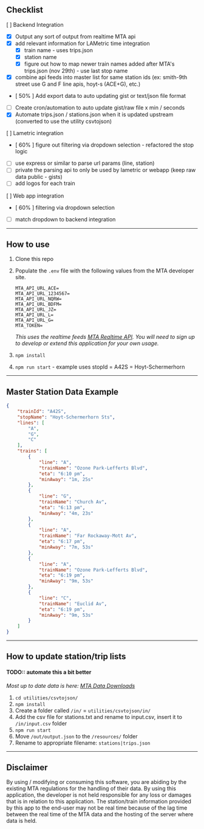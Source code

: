 
## Checklist
[ ] Backend Integration
- [x] Output any sort of output from realtime MTA api
- [x] add relevant information for LAMetric time integration 
    - [x] train name - uses trips.json
    - [x] station name
    - [x] figure out how to map newer train names added after MTA's trips.json (nov 29th) - use last stop name
- [x] combine api feeds into master list for same station ids (ex: smith-9th street use G and F line apis, hoyt-s (ACE+G), etc.)
- [ 50% ] Add export data to auto updating gist or text/json file format
- [ ] Create cron/automation to auto update gist/raw file x min / seconds
- [x] Automate trips.json / stations.json when it is updated upstream (converted to use the utility csvtojson)

[ ] Lametric integration
- [ 60% ] figure out filtering via dropdown selection - refactored the stop logic
- [ ] use express or similar to parse url params (line, station)
- [ ] private the parsing api to only be used by lametric or webapp (keep raw data public - gists)
- [ ] add logos for each train

[ ] Web app integration
- [ 60% ]  filtering via dropdown selection
- [ ] match dropdown to backend integration
---
## How to use

1) Clone this repo
1) Populate the `.env` file with the following values from the MTA developer site.
    ```
    MTA_API_URL_ACE=
    MTA_API_URL_1234567=
    MTA_API_URL_NQRW=
    MTA_API_URL_BDFM=
    MTA_API_URL_JZ=
    MTA_API_URL_L=
    MTA_API_URL_G=
    MTA_TOKEN= 
    ```
    *This uses the realtime feeds [MTA Realtime API](https://api.mta.info/#/subwayRealTimeFeeds). You will need to sign up to develop or extend this application for your own usage.*

1) `npm install`
1) `npm run start` - example uses stopId = A42S = Hoyt-Schermerhorn
---
## Master Station Data Example
```json
{
    "trainId": "A42S",
    "stopName": "Hoyt-Schermerhorn Sts",
    "lines": [
        "A",
        "G",
        "C"
    ],
    "trains": [
        {
            "line": "A",
            "trainName": "Ozone Park-Lefferts Blvd",
            "eta": "6:10 pm",
            "minAway": "1m, 25s"
        },
        {
            "line": "G",
            "trainName": "Church Av",
            "eta": "6:13 pm",
            "minAway": "4m, 23s"
        },
        {
            "line": "A",
            "trainName": "Far Rockaway-Mott Av",
            "eta": "6:17 pm",
            "minAway": "7m, 53s"
        },
        {
            "line": "A",
            "trainName": "Ozone Park-Lefferts Blvd",
            "eta": "6:19 pm",
            "minAway": "9m, 53s"
        },
        {
            "line": "C",
            "trainName": "Euclid Av",
            "eta": "6:19 pm",
            "minAway": "9m, 53s"
        }
    ]
}
```
---
## How to update station/trip lists

#### **TODO:**: automate this a bit better 
  *Most up to date data is here: [MTA Data Downloads](http://web.mta.info/developers/developer-data-terms.html#data)*
1) `cd utilities/csvtojson/`
1) `npm install`
1) Create a folder called `/in/` = `utilities/csvtojson/in/`
1) Add the csv file for stations.txt and rename to input.csv, insert it to `/in/input.csv` folder
1) `npm run start`
1) Move `/out/output.json` to the `/resources/` folder
1) Rename to appropriate filename: `stations|trips.json`
---
## Disclaimer
By using / modifying or consuming this software, you are abiding by the existing MTA regulations for the handling of their data. By using this application, the developer is not held responsible for any loss or damages that is in relation to this application. The station/train information provided by this app to the end-user may not be real time because of the lag time between the real time of the MTA data and the hosting of the server where data is held.